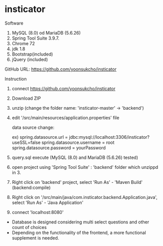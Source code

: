 # insticator

Software
1. MySQL (8.0) od MariaDB (5.6.26)
2. Spring Tool Suite 3.9.7.
3. Chrome 72
4. jdk 1.8
5. Bootstrap(included)
6. jQuery (included)


GitHub URL: https://github.com/yoonsukcho/insticator


Instruction

1. connect https://github.com/yoonsukcho/insticator
2. Download ZIP
3. unzip (change the folder name: 'insticator-master' -> 'backend')
4. edit '/src/main/resources/application.properties' file

   data source change:
   
   ex)
    spring.datasource.url = jdbc:mysql://localhost:3306/insticator?useSSL=false
    spring.datasource.username = root
    spring.datasource.password = yourPassword
   
5. query.sql execute (MySQL (8.0) and MariaDB (5.6.26) tested)
6. open project using 'Spring Tool Suite' : 'backend' folder which unzippd in 3.
7. Right click on 'backend' project, select 'Run As' - 'Maven Build' (backend:compile)
8. Right click on '/src/main/java/com.insticator.backend.Application.java', select 'Run As' - 'Java Application'
9. connect 'localhost:8080'


- Database is designed considering multi select questions and other count of choices
- Depending on the functionality of the frontend, a more functional supplement is needed.
